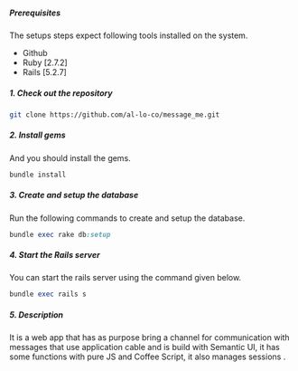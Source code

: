 ##### Prerequisites

The setups steps expect following tools installed on the system.

- Github
- Ruby [2.7.2]
- Rails [5.2.7]

##### 1. Check out the repository

```bash
git clone https://github.com/al-lo-co/message_me.git
```

##### 2. Install gems

And you should install the gems.

```ruby
bundle install
```

##### 3. Create and setup the database

Run the following commands to create and setup the database.

```ruby
bundle exec rake db:setup
```

##### 4. Start the Rails server

You can start the rails server using the command given below.

```ruby
bundle exec rails s
```

##### 5. Description

It is a web app that has as purpose bring a channel for communication with messages that use application cable and is build with Semantic UI, it has some functions with pure JS and Coffee Script, it also manages sessions .  

